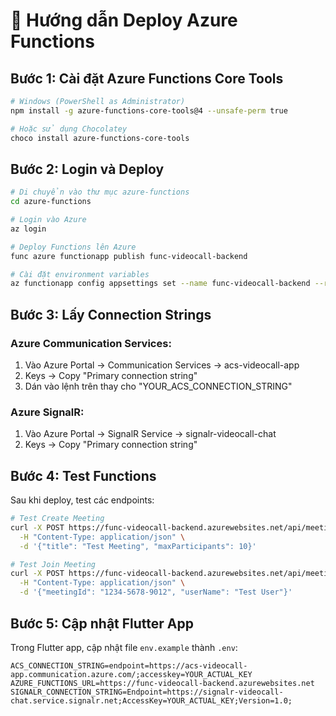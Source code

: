 # 🚀 Hướng dẫn Deploy Azure Functions

## Bước 1: Cài đặt Azure Functions Core Tools

```bash
# Windows (PowerShell as Administrator)
npm install -g azure-functions-core-tools@4 --unsafe-perm true

# Hoặc sử dụng Chocolatey
choco install azure-functions-core-tools
```

## Bước 2: Login và Deploy

```bash
# Di chuyển vào thư mục azure-functions
cd azure-functions

# Login vào Azure
az login

# Deploy Functions lên Azure
func azure functionapp publish func-videocall-backend

# Cài đặt environment variables
az functionapp config appsettings set --name func-videocall-backend --resource-group rg-videocall-app --settings ACS_CONNECTION_STRING="YOUR_ACS_CONNECTION_STRING"
```

## Bước 3: Lấy Connection Strings

### Azure Communication Services:
1. Vào Azure Portal → Communication Services → acs-videocall-app
2. Keys → Copy "Primary connection string"
3. Dán vào lệnh trên thay cho "YOUR_ACS_CONNECTION_STRING"

### Azure SignalR:
1. Vào Azure Portal → SignalR Service → signalr-videocall-chat  
2. Keys → Copy "Primary connection string"

## Bước 4: Test Functions

Sau khi deploy, test các endpoints:

```bash
# Test Create Meeting
curl -X POST https://func-videocall-backend.azurewebsites.net/api/meetings/create \
  -H "Content-Type: application/json" \
  -d '{"title": "Test Meeting", "maxParticipants": 10}'

# Test Join Meeting  
curl -X POST https://func-videocall-backend.azurewebsites.net/api/meetings/join \
  -H "Content-Type: application/json" \
  -d '{"meetingId": "1234-5678-9012", "userName": "Test User"}'
```

## Bước 5: Cập nhật Flutter App

Trong Flutter app, cập nhật file `env.example` thành `.env`:

```
ACS_CONNECTION_STRING=endpoint=https://acs-videocall-app.communication.azure.com/;accesskey=YOUR_ACTUAL_KEY
AZURE_FUNCTIONS_URL=https://func-videocall-backend.azurewebsites.net
SIGNALR_CONNECTION_STRING=Endpoint=https://signalr-videocall-chat.service.signalr.net;AccessKey=YOUR_ACTUAL_KEY;Version=1.0;
```
